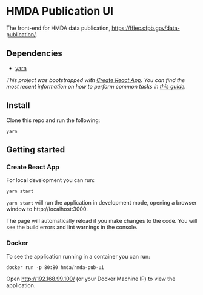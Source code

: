 # HMDA Publication UI

The front-end for HMDA data publication, https://ffiec.cfpb.gov/data-publication/.

## Dependencies

* [yarn](https://yarnpkg.com)

_This project was bootstrapped with [Create React App](https://github.com/facebookincubator/create-react-app). You can find the most recent information on how to perform common tasks in [this guide](https://github.com/facebookincubator/create-react-app/blob/master/packages/react-scripts/template/README.md)._

## Install

Clone this repo and run the following:

```
yarn
```

## Getting started

### Create React App

For local development you can run:

```
yarn start
```

`yarn start` will run the application in development mode, opening a browser window to http://localhost:3000.

The page will automatically reload if you make changes to the code.
You will see the build errors and lint warnings in the console.

### Docker

To see the application running in a container you can run:

```
docker run -p 80:80 hmda/hmda-pub-ui
```

Open http://192.168.99.100/ (or your Docker Machine IP) to view the application.